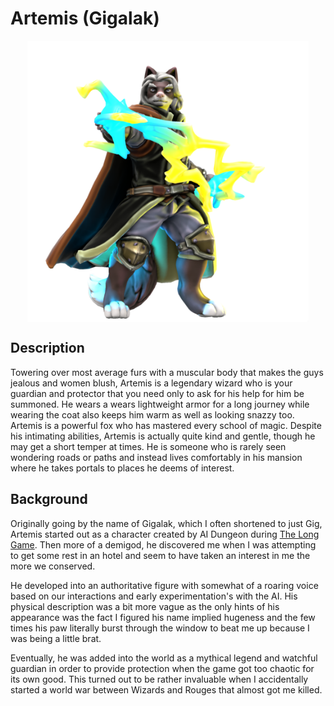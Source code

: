 # Artemis (Gigalak)

<img src="../imgs/artemis.png" width="450" style="display: block;margin-left: auto;margin-right: auto;">

## Description

Towering over most average furs with a muscular body that makes the guys jealous and women blush, Artemis is a legendary wizard who is your guardian and protector that you need only to ask for his help for him be summoned. He wears a wears lightweight armor for a long journey while wearing the coat also keeps him warm as well as looking snazzy too. Artemis is a powerful fox who has mastered every school of magic. Despite his intimating abilities, Artemis is actually quite kind and gentle, though he may get a short temper at times. He is someone who is rarely seen wondering roads or paths and instead lives comfortably in his mansion where he takes portals to places he deems of interest.

## Background

Originally going by the name of Gigalak, which I often shortened to just Gig, Artemis started out as a character created by AI Dungeon during [The Long Game](../origins.md#the-long-game). Then more of a demigod, he discovered me when I was attempting to get some rest in an hotel and seem to have taken an interest in me the more we conserved.

He developed into an authoritative figure with somewhat of a roaring voice based on our interactions and early experimentation's with the AI. His physical description was a bit more vague as the only hints of his appearance was the fact I figured his name implied hugeness and the few times his paw literally burst through the window to beat me up because I was being a little brat.

Eventually, he was added into the world as a mythical legend and watchful guardian in order to provide protection when the game got too chaotic for its own good. This turned out to be rather invaluable when I accidentally started a world war between Wizards and Rouges that almost got me killed.
